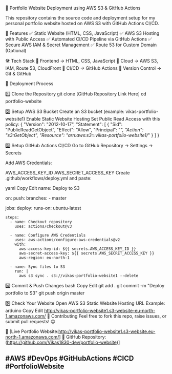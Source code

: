 🚀 Portfolio Website Deployment using AWS S3 & GitHub Actions

This repository contains the source code and deployment setup for my personal portfolio website hosted on AWS S3 with GitHub Actions CI/CD.

🌟 Features
✅ Static Website (HTML, CSS, JavaScript)
✅ AWS S3 Hosting with Public Access
✅ Automated CI/CD Pipeline via GitHub Actions
✅ Secure AWS IAM & Secret Management
✅ Route 53 for Custom Domain (Optional)

🛠 Tech Stack
🔹 Frontend → HTML, CSS, JavaScript
🔹 Cloud → AWS S3, IAM, Route 53, CloudFront
🔹 CI/CD → GitHub Actions
🔹 Version Control → Git & GitHub

🚀 Deployment Process

1️⃣ Clone the Repository
 git clone [GitHub Repository Link Here]
cd portfolio-website


2️⃣ Setup AWS S3 Bucket
Create an S3 bucket (example: vikas-portfolio-website1)
Enable Static Website Hosting
Set Public Read Access with this policy:
{
    "Version": "2012-10-17",
    "Statement": [
        {
            "Sid": "PublicReadGetObject",
            "Effect": "Allow",
            "Principal": "*",
            "Action": "s3:GetObject",
            "Resource": "arn:aws:s3:::vikas-portfolio-website1/*"
        }
    ]
}

3️⃣ Setup GitHub Actions CI/CD
Go to GitHub Repository → Settings → Secrets

Add AWS Credentials:

AWS_ACCESS_KEY_ID
AWS_SECRET_ACCESS_KEY
Create .github/workflows/deploy.yml and paste:

yaml
Copy
Edit
name: Deploy to S3

on:
  push:
    branches:
      - master

jobs:
  deploy:
    runs-on: ubuntu-latest

    steps:
      - name: Checkout repository
        uses: actions/checkout@v3

      - name: Configure AWS Credentials
        uses: aws-actions/configure-aws-credentials@v2
        with:
          aws-access-key-id: ${{ secrets.AWS_ACCESS_KEY_ID }}
          aws-secret-access-key: ${{ secrets.AWS_SECRET_ACCESS_KEY }}
          aws-region: eu-north-1

      - name: Sync files to S3
        run: |
          aws s3 sync . s3://vikas-portfolio-website1 --delete


4️⃣ Commit & Push Changes
bash
Copy
Edit
git add .
git commit -m "Deploy portfolio to S3"
git push origin master

5️⃣ Check Your Website
Open AWS S3 Static Website Hosting URL
Example:
arduino
Copy
Edit
http://vikas-portfolio-website1.s3-website-eu-north-1.amazonaws.com/
📌 Contributing
Feel free to fork this repo, raise issues, or submit pull requests! 😊

🔗 [Live Portfolio Website:http://vikas-portfolio-website1.s3-website.eu-north-1.amazonaws.com/]
🔗 GitHub Repository:(https://github.com/Vikas1830-dev/portfolio-website)]

#AWS #DevOps #GitHubActions #CICD #PortfolioWebsite
---
